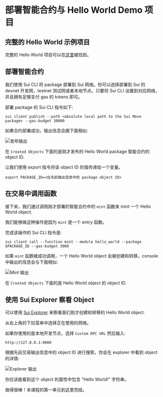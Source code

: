 # 部署智能合约与 Hello World Demo 项目

## 完整的 Hello World 示例项目

完整的 Hello World 项目可以在[这里](https://github.com/sui-foundation/sui-move-intro-course/tree/main/unit-one/example_projects/hello_world)被找到。

## 部署智能合约

我们使用 Sui CLI 将 package 部署到 Sui 网络。你可以选择部署到 Sui 的 devnet 开发网，testnet 测试网或者本地节点。只要将 Sui CLI 设置到对应网络，并且拥有足够支付 gas 的 tokens 即可。

部署 package 的 Sui CLI 指令如下:

```
sui client publish --path <absolute local path to the Sui Move package> --gas-budget 30000
```

如果合约部署成功，输出信息会跟下面相似:

![发布输出](https://github.com/sui-foundation/sui-move-intro-course/blob/main/unit-one/images/publish.png)

在 `Created Objects` 下面的是刚才发布的 Hello World package 智能合约的 object ID. 

让我们使用 export 指令将该 object ID 的值传递给一个变量。

```
export PACKAGE_ID=<在先前输出信息中的 package object ID>
```

## 在交易中调用函数

接下来，我们通过调用刚才部署的智能合约中的 `mint` 函数来 mint 一个 Hello World object.

我们能够做这种操作是因为 `mint` 是一个 entry 函数。

完成该操作的 Sui CLI 指令是:

```
sui client call --function mint --module hello_world --package $PACKAGE_ID --gas-budget 3000
```

如果 `mint` 函数被成功调用，一个 Hello World object 会被创建和转移，console 中输出的信息会与下面相似:

![Mint 输出](https://github.com/sui-foundation/sui-move-intro-course/blob/main/unit-one/images/mint.png)

在 `Created Objects` 下面的是  Hello World object 的 object ID. 

## 使用 Sui Explorer 察看 Object

可以使用 [Sui Explorer](https://explorer.sui.io/) 来察看我们刚才创建和转移的 Hello World object. 

从右上角的下拉菜单中选择正在使用的网络。

如果你使用的是本地开发节点，选择 `Custom RPC URL` 然后输入:

```
http://127.0.0.1:9000
```

根据先前交易输出信息中的 object ID 进行搜索，你会在 explorer 中看到 object 的详情:

![Explorer 输出](https://github.com/sui-foundation/sui-move-intro-course/blob/main/unit-one/images/explorer.png)

你应该能看到这个 object 的属性中包含 "Hello World!" 字符串。

做得很棒！本课程的第一单元到这里完结。